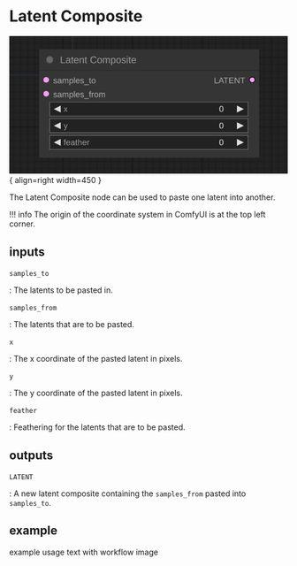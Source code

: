 # Latent Composite

![Latent Composite node](media/LatentComposite.svg){ align=right width=450 }

The Latent Composite node can be used to paste one latent into another.

!!! info
    The origin of the coordinate system in ComfyUI is at the top left corner.

## inputs

`samples_to`

:   The latents to be pasted in.

`samples_from`

:   The latents that are to be pasted.

`x`

:   The x coordinate of the pasted latent in pixels.

`y`

:   The y coordinate of the pasted latent in pixels.

`feather`

:   Feathering for the latents that are to be pasted.

## outputs

`LATENT`

:   A new latent composite containing the `samples_from` pasted into `samples_to`.

## example

example usage text with workflow image